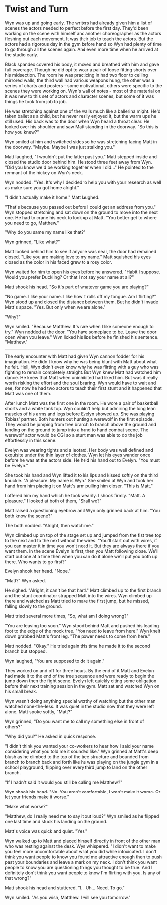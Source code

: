 # Twist and Turn

Wyn was up and going early.  The writers had already given him a list of scenes the actors needed to perfect before the first day.  They'd been working on the scene with himself and another choreographer as the actors fleshing out each movement.  It was their job to teach the actors.  But the actors had a rigorous day in the gym before hand so Wyn had plenty of time to go through all the scenes again.  And even more time when he arrived at the studio early.

Black spandex covered his body, it moved and breathed with him and gave full coverage.  Though he did opt to wear a pair of loose fitting shorts over his midsection.  The room he was practicing in had two floor to ceiling mirrored walls, the third wall had various weapons hung, the other was a series of charts and posters - some motivational, others were specific to the scenes they were working on.  Wyn's wall of notes - most of the material on it was new to this set of actors and character scenes, but some of it was things he took from job to job.

He was stretching against one of the walls much like a ballerina might.  He'd taken ballet as a child, but he never really enjoyed it, but the warm ups he still used.  His back was to the door when Wyn heard a throat clear.  He looked over his shoulder and saw Matt standing in the doorway.  "So this is how you knew?"

Wyn smiled at him and switched sides so he was stretching facing Matt in the doorway.  "Maybe.  Maybe I was just stalking you."

Matt laughed, "I wouldn't put the latter past you."  Matt stepped inside and closed the studio door behind him.  He stood three feet away from Wyn.  "Did you know we'd be working together when I did..."  He pointed to the remnant of the hickey on Wyn's neck.

Wyn nodded. "Yes.  It's why I decided to help you with your research as well as make sure you got home alright."

"I didn't actually make it home."  Matt laughed.

"That's because you passed out before I could get an address from you."  Wyn stopped stretching and sat down on the ground to move into the next one.  He had to crane his neck to look up at Matt.  "You better get to where you need to go, Matthew."

"Why do you same my name like that?"

Wyn grinned, "Like what?"

Matt looked behind him to see if anyone was near, the door had remained closed.  "Like you are making love to my name."  Matt squished his eyes closed as the color in his faced grew to a rosy color.

Wyn waited for him to open his eyes before he answered. "Habit I suppose.  Would you prefer Duckling?  Or that I not say your name at all?"

Matt shook his head.  "So it's part of whatever game you are playing?"

"No game.  I like your name.  I like how it rolls off my tongue. Am I flirting?"  Wyn stood up and closed the distance between them.  But he didn't invade Matt's space.  "Yes.  But only when we are alone."

"Why?"

Wyn smiled.  "Because Matthew.  It's rare when I like someone enough to try."  Wyn nodded at the door.  "You have someplace to be.  Leave the door open when you leave,"  Wyn licked his lips before he finished his sentence, "Matthew."

***

The early encounter with Matt had given Wyn cannon fodder for his imagination.  He didn't know why he was being blunt with Matt about what he felt.  Hell, Wyn didn't even know why he was flirting with a guy who was fighting to remain completely straight.  But Wyn knew Matt had watched him dance.  He knew that Matt when uninhibited had liked him.  But was it really worth risking the effort and the soul bearing.  Wyn would have to wait and see, for now he had two actors to teach their first stunt and it happened that Matt was one of them.

After lunch Matt was the first one in the room.  He wore a pair of basketball shorts and a white tank top.  Wyn couldn't help but admiring the long lean muscles of his arms and legs before Evelyn showed up.  She was playing Tobias' partner.  Both hunters out hunting a werewolf in the first episode.  They would be jumping from tree branch to branch above the ground and landing on the ground to jump into a hand to hand combat scene.  The werewolf actor would be CGI so a stunt man was able to do the job effortlessly in this scene.

Evelyn was wearing tights and a leotard.  Her body was well defined and exquisite under the thin layer of clothes.  Wyn let his eyes wander once before he was at the actors side.  He held his hand out to Evelyn.  "You must be Evelyn."

She took his hand and Wyn lifted it to his lips and kissed softly on the third knuckle.  "A pleasure.  My name is Wyn."  She smiled at Wyn and took her hand from him placing it on Matt's arm pulling him closer.  "This is Matt."

I offered him my hand which he took wearily.  I shook firmly.  "Matt.  A pleasure."  I looked at both of them, "Shall we?"

Matt raised a questioning eyebrow and Wyn only grinned back at him.  "You both know the scene?"

The both nodded.  "Alright, then watch me."

Wyn climbed up on top of the stage set up and jumped from the fist tree top to the next and to the next without the wires.  "You'll start out with wires, if you can master it in time you won't need it.  But they are always there if you want them.  In the scene Evelyn is first, then you Matt following close.  We'll start out one at a time then when you can do it alone we'll put you both up there.  Who wants to go first?"

Evelyn shook her head. "Nope."

"Matt?"  Wyn asked.

He sighed.  "Alright, it can't be that hard."  Matt climbed up to the first branch and the stunt coordinator strapped Matt into the wires.  Wyn climbed up there and watched as Matt tried to make the first jump, but he missed, falling slowly to the ground.

Matt tried several more times, "So, what am I doing wrong?"

"You are leaving too soon."  Wyn stood behind Matt and pushed his leading foot to the edge of the mock tree.  "You need to leave from here."  Wyn knelt down grabbed Matt's front leg. "The power needs to come from here."

Matt nodded.  "Okay."  He tried again this time he made it to the second branch but stopped.

Wyn laughed, "You are supposed to do it again."

They worked on and off for three hours.  By the end of it Matt and Evelyn had made it to the end of the tree sequence and were ready to begin the jump down then the fight scene.  Evelyn left quickly citing some obligation before their next training session in the gym.  Matt sat and watched Wyn on his small break.

Wyn wasn't doing anything special worthy of watching but the other man watched none-the-less.  It was quiet in the studio now that they were left alone.  Matt spoke softly, "Matt?"

Wyn grinned, "Do you want me to call my something else in front of others?"

"Why did you?"  He asked in quick response.

"I didn't think you wanted your co-workers to hear how I said your name considering what you told me it sounded like."  Wyn grinned at Matt's deep blush as he climbed to the top of the tree structure and bounded from branch to branch back and forth like he was playing on the jungle gym in a school playground, flipping over every third jump to land on the other branch.

"If I hadn't said it would you still be calling me Matthew?"

Wyn shook his head.  "No.  You aren't comfortable, I won't make it worse.  Or let your friends make it worse."

"Make what worse?"

"Matthew, do I really need me to say it out loud?"  Wyn smiled as he flipped one last time and stuck his landing on the ground.

Matt's voice was quick and quiet.  "Yes."

Wyn walked up to Matt and placed himself directly in front of the other man who was resting against the desk.  Wyn whispered.  "I didn't want to make you feel more uncomfortable about what you did while intoxicated.  I don't think you want people to know you found me attractive enough then to push past your boundaries and leave a mark on my neck.  I don't think you want people to know you are questioning things you thought to be true.  And I definitely don't think you want people to know I'm flirting with you.  Is any of that wrong?"

Matt shook his head and stuttered. "I... Uh... Need.  To go."

Wyn smiled.  "As you wish, Matthew.  I will see you tomorrow."